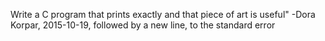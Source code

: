 Write a C program that prints exactly and that piece of art is useful" -Dora Korpar, 2015-10-19, followed by a new line, to the standard error
